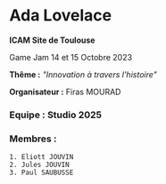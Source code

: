 # Ada Lovelace

**ICAM Site de Toulouse**

Game Jam 14 et 15 Octobre 2023

**Thême :** *"Innovation à travers l'histoire"*

**Organisateur :** Firas MOURAD

### Equipe : Studio 2025
### Membres :
    1. Eliott JOUVIN
    2. Jules JOUVIN
    3. Paul SAUBUSSE
